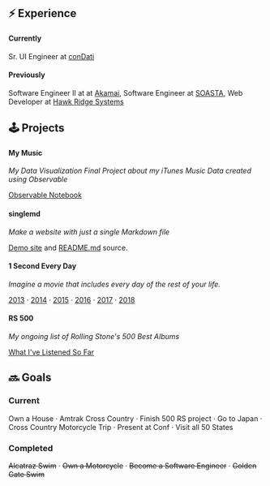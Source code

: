 ## ⚡️ Experience

#### Currently

Sr. UI Engineer at [conDati](https://www.condati.com)

#### Previously

Software Engineer II at at [Akamai](https://www.akamai.com), Software Engineer at [SOASTA](https://www.akamai.com/us/en/products/performance/mpulse-real-user-monitoring.jsp), Web Developer at [Hawk Ridge Systems](https://www.hawkridgesys.com)

</div>

<div>

## 🕹 Projects

#### My Music

_My Data Visualization Final Project about my iTunes Music Data created using Observable_

[Observable Notebook](https://observablehq.com/@snesjhon/my-apple-music-data)

#### singlemd

_Make a website with just a single Markdown file_

[Demo site](https://singlemd.netlify.com/) and [README.md](https://github.com/snesjhon/singlemd/blob/master/README.md) source.

#### 1 Second Every Day

_Imagine a movie that includes every day of the rest of your life._

[2013](https://www.youtube.com/watch?v=WwQcKC2eYSs) · [2014](https://www.youtube.com/watch?v=dSKqFB-vyy0) · [2015](https://youtu.be/nih3CmCeKzk) · [2016](https://www.youtube.com/watch?v=BztLdsjaC24) · [2017](https://www.youtube.com/watch?v=TA0MZa0RD7o) · [2018](https://www.youtube.com/watch?v=lB9Jf4wVhIc)

#### RS 500

_My ongoing list of Rolling Stone's 500 Best Albums_

[What I've Listened So Far](https://docs.google.com/spreadsheets/d/1ZfLCreXs221cBq6m8PfdU8863zbTJs54FxKWJs5AsjA/edit?usp=sharing)

</div>

<div>

## 🔜 Goals

### Current

Own a House · Amtrak Cross Country · Finish 500 RS project · Go to Japan · Cross Country Motorcycle Trip · Present at Conf
· Visit all 50 States

### Completed

~~Alcatraz Swim~~ · ~~Own a Motorcycle~~ · ~~Become a Software Engineer~~ · ~~Golden Gate Swim~~
